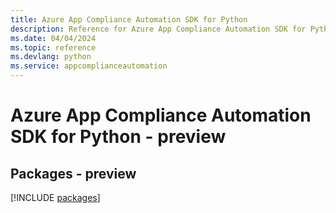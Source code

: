```yaml
---
title: Azure App Compliance Automation SDK for Python
description: Reference for Azure App Compliance Automation SDK for Python
ms.date: 04/04/2024
ms.topic: reference
ms.devlang: python
ms.service: appcomplianceautomation
---
```

# Azure App Compliance Automation SDK for Python - preview
## Packages - preview
[!INCLUDE [packages](app-compliance-automation-index.md)]
